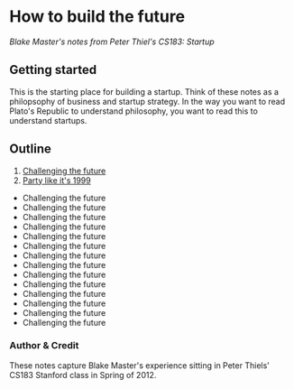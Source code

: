 # How to build the future
*Blake Master's notes from Peter Thiel's CS183: Startup*

## Getting started
This is the starting place for building a startup. Think of these notes as a philopsophy of business and startup strategy. In the way you want to read Plato's Republic to understand philosophy, you want to read this to understand startups.

## Outline

1. [Challenging the future](01-challenging-the-future.md)
2. [Party like it's 1999](02-party-like-its-1999.md)
* Challenging the future
* Challenging the future
* Challenging the future
* Challenging the future
* Challenging the future
* Challenging the future
* Challenging the future
* Challenging the future
* Challenging the future
* Challenging the future
* Challenging the future
* Challenging the future
* Challenging the future
* Challenging the future



### Author & Credit
These notes capture Blake Master's experience sitting in Peter Thiels' CS183 Stanford class in Spring of 2012.
